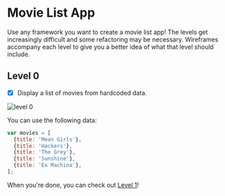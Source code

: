 # Movie List App

Use any framework you want to create a movie list app! The levels get increasingly difficult and some refactoring may be necessary. Wireframes accompany each level to give you a better idea of what that level should include. 

## Level 0
- [x] Display a list of movies from hardcoded data.

![level 0](https://cloud.githubusercontent.com/assets/7968370/26704355/53960602-46e3-11e7-949f-d00018a10298.png)

You can use the following data: 

```javascript
var movies = [
  {title: 'Mean Girls'},
  {title: 'Hackers'},
  {title: 'The Grey'},
  {title: 'Sunshine'},
  {title: 'Ex Machina'},
];
```

When you're done, you can check out [Level 1](https://gist.github.com/beth/a9626adab3042e740e3f4245a7b99093)!